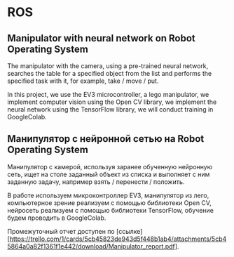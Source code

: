 # ROS
<h2>Manipulator with neural network on Robot Operating System</h2>

<p>The manipulator with the camera, using a pre-trained neural network, searches the table for a specified object from the list and performs the specified task with it, for example, take / move / put.<p>
  
<p>In this project, we use the EV3 microcontroller, a lego manipulator, we implement computer vision using the Open CV library, we implement the neural network using the TensorFlow library, we will conduct training in GoogleColab.<p>

<h2>Манипулятор с нейронной сетью на Robot Operating System</h2>

<p>Манипулятор с камерой, используя заранее обученную нейронную сеть, ищет на столе заданный объект из списка и выполняет с ним заданную задачу, например взять / перенести / положить.<p>
  
<p>В работе используем микроконтроллер EV3, манипулятор из лего, компьютерное зрение реализуем с помощью библиотеки Open CV, нейросеть реализуем с помощью библиотеки TensorFlow, обучение будем проводить в GoogleColab.</p>

Промежуточный отчет доступен по [ссылке][https://trello.com/1/cards/5cb45823de943d5f448b1ab4/attachments/5cb45864a0a82f1361f1e442/download/Manipulator_report.pdf].
